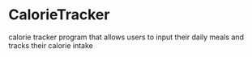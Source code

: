 # CalorieTracker
calorie tracker program that allows users to input their daily meals and tracks their calorie intake
